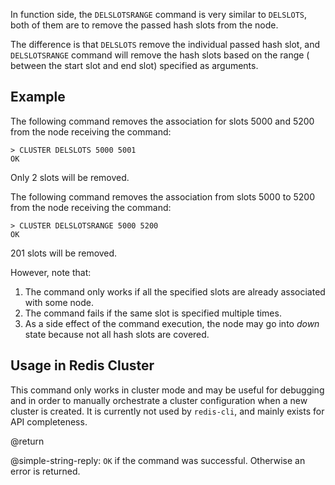 In function side, the `DELSLOTSRANGE` command is very similar to `DELSLOTS`, both of them
are to remove the passed hash slots from the node.

The difference is that `DELSLOTS` remove the individual passed hash slot, and
`DELSLOTSRANGE` command will remove the hash slots based on the range ( between the start slot and end slot) 
specified as arguments.

## Example

The following command removes the association for slots 5000 and
5200 from the node receiving the command:

    > CLUSTER DELSLOTS 5000 5001
    OK

Only 2 slots will be removed.

The following command removes the association from slots 5000 to
5200 from the node receiving the command:

    > CLUSTER DELSLOTSRANGE 5000 5200
    OK

201 slots will be removed.

However, note that:

1. The command only works if all the specified slots are already
associated with some node.
2. The command fails if the same slot is specified multiple times.
3. As a side effect of the command execution, the node may go into
*down* state because not all hash slots are covered.

## Usage in Redis Cluster

This command only works in cluster mode and may be useful for
debugging and in order to manually orchestrate a cluster configuration
when a new cluster is created. It is currently not used by `redis-cli`,
and mainly exists for API completeness.

@return

@simple-string-reply: `OK` if the command was successful. Otherwise
an error is returned.
